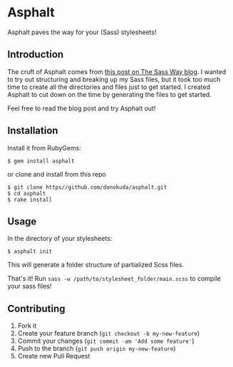 # Asphalt

Asphalt paves the way for your (Sass) stylesheets!


## Introduction

The cruft of Asphalt comes from [this post on The Sass Way blog](http://www.thesassway.com/beginner/how-to-structure-a-sass-project). I wanted to try out structuring and breaking up my Sass files, but it took too much time to create all the directories and files just to get started. I created Asphalt to cut down on the time by generating the files to get started.

Feel free to read the blog post and try Asphalt out!


## Installation

Install it from RubyGems:

    $ gem install asphalt

or clone and install from this repo

    $ git clone https//github.com/donokuda/asphalt.git
    $ cd asphalt
    $ rake install


## Usage

In the directory of your stylesheets:

    $ asphalt init

This will generate a folder structure of partialized Scss files.

That's it! Run `sass -w /path/to/stylesheet_folder/main.scss` to compile your sass files!


## Contributing

1. Fork it
2. Create your feature branch (`git checkout -b my-new-feature`)
3. Commit your changes (`git commit -am 'Add some feature'`)
4. Push to the branch (`git push origin my-new-feature`)
5. Create new Pull Request
